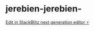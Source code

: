# jerebien-jerebien-

[Edit in StackBlitz next generation editor ⚡️](https://stackblitz.com/~/github.com/jerebien/jerebien-jerebien-)